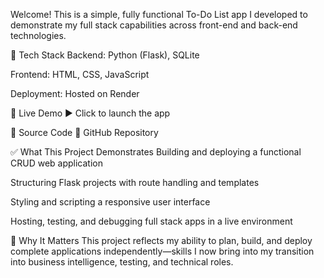 Welcome! This is a simple, fully functional To-Do List app I developed to demonstrate my full stack capabilities across front-end and back-end technologies.

🔨 Tech Stack
Backend: Python (Flask), SQLite

Frontend: HTML, CSS, JavaScript

Deployment: Hosted on Render

👀 Live Demo
▶️ Click to launch the app

📂 Source Code
🔗 GitHub Repository

✅ What This Project Demonstrates
Building and deploying a functional CRUD web application

Structuring Flask projects with route handling and templates

Styling and scripting a responsive user interface

Hosting, testing, and debugging full stack apps in a live environment

🎯 Why It Matters
This project reflects my ability to plan, build, and deploy complete applications independently—skills I now bring into my transition into business intelligence, testing, and technical roles.
